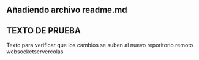 ## Añadiendo archivo readme.md

## TEXTO DE PRUEBA
Texto para verificar que los cambios se suben al nuevo reporitorio remoto websocketservercolas